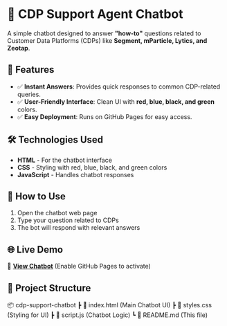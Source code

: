 # 📌 CDP Support Agent Chatbot  

A simple chatbot designed to answer **"how-to"** questions related to Customer Data Platforms (CDPs) like **Segment, mParticle, Lytics, and Zeotap**.  

## 🚀 Features  
- ✅ **Instant Answers**: Provides quick responses to common CDP-related queries.  
- ✅ **User-Friendly Interface**: Clean UI with **red, blue, black, and green** colors.  
- ✅ **Easy Deployment**: Runs on GitHub Pages for easy access.  

## 🛠️ Technologies Used  
- **HTML** - For the chatbot interface  
- **CSS** - Styling with red, blue, black, and green colors  
- **JavaScript** - Handles chatbot responses  

## 🔧 How to Use  
1. Open the chatbot web page  
2. Type your question related to CDPs  
3. The bot will respond with relevant answers  

## 🌐 Live Demo  
🔗 **[View Chatbot](https://Pavithrais.github.io/cdp-support-agent-chatbot/)** (Enable GitHub Pages to activate)  

## 📂 Project Structure  
📦 cdp-support-chatbot
┣ 📜 index.html (Main Chatbot UI)
┣ 📜 styles.css (Styling for UI)
┣ 📜 script.js (Chatbot Logic)
┗ 📜 README.md (This file)

